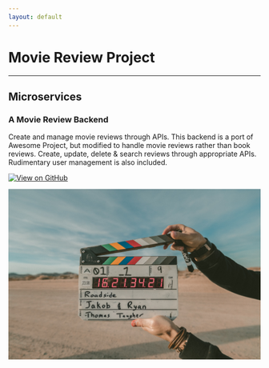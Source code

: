 ```yaml
---
layout: default
---
```

# Movie Review Project
---
## Microservices

### A Movie Review Backend

Create and manage movie reviews through APIs.  This backend is a port of Awesome Project, but modified to handle movie reviews rather than book reviews.  Create, update, delete & search reviews through appropriate APIs.  Rudimentary user management is also included.

[![View on GitHub](https://img.shields.io/badge/GitHub-View_on_GitHub-blue?logo=GitHub)](https://github.com/harish-babu/movie-reviews)

<center><img src="assets/img/jakob-owens-CiUR8zISX60-unsplash.jpg"/></center>

